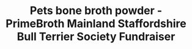 ---
title: "Pets bone broth powder - PrimeBroth Mainland Staffordshire Bull Terrier Society Fundraiser"
description: "Pets bone broth powder PrimeBroth, NZ's animal based wellness drink for pets"
type: custom
layout: products/pets-powder
charity: Mainland Staffordshire Bull Terrier Society
pgurl: mainland-staffordshire-bull-terrier-society
beefpricesmalllink: price_1PYxIMABkrUo6tgOyTvOwrPl
beefpricemediumlink: price_1PawoeABkrUo6tgOQicRuvdv
beefpricelargelink: price_1Pawp8ABkrUo6tgOp36XAb7y
chickenpricesmalllink:
chickenpricemediumlink:
chickenpricelargelink:
lambpricesmalllink:
lambpricemediumlink:
lambpricelargelink:
---